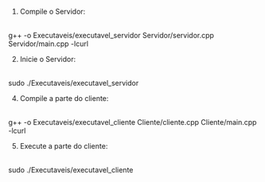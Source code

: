 1. Compile o Servidor:
<br>
g++ -o Executaveis/executavel_servidor Servidor/servidor.cpp Servidor/main.cpp -lcurl

2. Inicie o Servidor:
<br>
sudo ./Executaveis/executavel_servidor

4. Compile a parte do cliente:
<br>
g++ -o Executaveis/executavel_cliente Cliente/cliente.cpp Cliente/main.cpp -lcurl

5. Execute a parte do cliente:
<br>
sudo ./Executaveis/executavel_cliente
